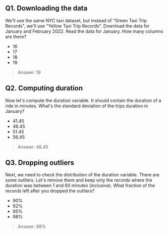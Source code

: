 ## Q1. Downloading the data
We'll use the same NYC taxi dataset, but instead of "Green Taxi Trip Records", we'll use "Yellow Taxi Trip Records". Download the data for January and February 2022. Read the data for January. How many columns are there?
- 16
- 17
- 18
- 19
> Answer: 19


## Q2. Computing duration
Now let's compute the duration variable. It should contain the duration of a ride in minutes. What's the standard deviation of the trips duration in January?
- 41.45
- 46.45
- 51.45
- 56.45
> Answer: 46.45


## Q3. Dropping outliers
Next, we need to check the distribution of the duration variable. There are some outliers. Let's remove them and keep only the records where the duration was between 1 and 60 minutes (inclusive). What fraction of the records left after you dropped the outliers?
- 90%
- 92%
- 95%
- 98%
> Answer: 98%